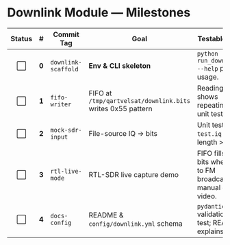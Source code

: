 # Downlink Module — Milestones

| Status |   #   | Commit Tag          | Goal                                                    | Testable Result                                                     |
| :----: | :---: | ------------------- | ------------------------------------------------------- | ------------------------------------------------------------------- |
|   ⬜️   | **0** | `downlink-scaffold` | **Env & CLI skeleton**                                  | `python run_downlink.py --help` prints usage.                       |
|   ⬜️   | **1** | `fifo-writer`       | FIFO at `/tmp/qartvelsat/downlink.bits` writes 0x55 pattern | Reading FIFO shows repeating bytes; unit test passes.               |
|   ⬜️   | **2** | `mock-sdr-input`    | File-source IQ → bits                                   | Unit test feeds `test.iq` → FIFO length > 1 kbit.                   |
|   ⬜️   | **3** | `rtl-live-mode`     | RTL-SDR live capture demo                               | FIFO fills with bits when tuned to FM broadcast; manual demo video. |
|   ⬜️   | **4** | `docs-config`       | README & `config/downlink.yml` schema                   | `pydantic` validation unit test; README explains flags.             |
